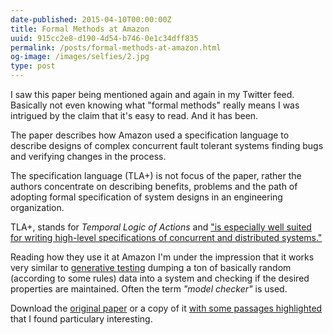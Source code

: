 ```yaml
---
date-published: 2015-04-10T00:00:00Z
title: Formal Methods at Amazon
uuid: 915cc2e8-d190-4d54-b746-0e1c34dff835
permalink: /posts/formal-methods-at-amazon.html
og-image: /images/selfies/2.jpg
type: post
---
```


I saw this paper being mentioned again and again in my Twitter
feed. Basically not even knowing what "formal methods" really means I
was intrigued by the claim that it's easy to read. And it has been.

The paper describes how Amazon used a specification language to
describe designs of complex concurrent fault tolerant systems finding
bugs and verifying changes in the process.

The specification language (TLA+) is not focus of the paper, rather
the authors concentrate on describing benefits, problems and the path
of adopting formal specification of system designs in an engineering
organization.

TLA+, stands for *Temporal Logic of Actions* and ["is especially well suited for writing high-level specifications of concurrent and distributed systems."](http://research.microsoft.com/en-us/um/people/lamport/tla/tla-intro.html)

Reading how they use it at Amazon I'm under the impression that it
works very similar to [generative testing](http://blog.8thlight.com/connor-mendenhall/2013/10/31/check-your-work.html)
dumping a ton of basically random (according to some rules) data into a system
and checking if the desired properties are maintained. Often the term
*"model checker"* is used.

Download the [original paper](http://research.microsoft.com/en-us/um/people/lamport/tla/amazon.html) or a copy of it [with some passages highlighted](/images/formal-methods-amazon.pdf) that I found particulary interesting.
